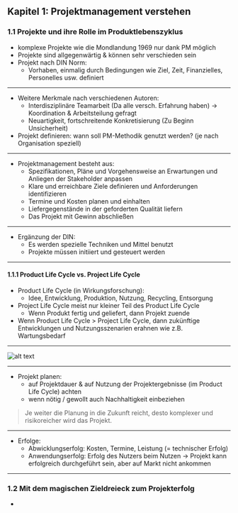 ﻿## Kapitel 1: Projektmanagement verstehen

### 1.1 Projekte und ihre Rolle im Produktlebenszyklus

- komplexe Projekte wie die Mondlandung 1969 nur dank PM möglich
- Projekte sind allgegenwärtig & können sehr verschieden sein
- Projekt nach DIN Norm:
  - Vorhaben, einmalig durch Bedingungen wie Ziel, Zeit, Finanzielles, Personelles usw. definiert

---
- Weitere Merkmale nach verschiedenen Autoren:
  - Interdisziplinäre Teamarbeit (Da alle versch. Erfahrung haben)
    &rightarrow; Koordination & Arbeitsteilung gefragt
  - Neuartigkeit, fortschreitende Konkretisierung (Zu Beginn Unsicherheit)
- Projekt definieren: wann soll PM-Methodik genutzt werden? (je nach Organisation speziell)

---
- Projektmanagement besteht aus:
  - Spezifikationen, Pläne und Vorgehensweise an Erwartungen und Anliegen der Stakeholder anpassen
  - Klare und erreichbare Ziele definieren und Anforderungen identifizieren
  - Termine und Kosten planen und einhalten
  - Liefergegenstände in der geforderten Qualität liefern
  - Das Projekt mit Gewinn abschließen

---
- Ergänzung der DIN:
  - Es werden spezielle Techniken und Mittel benutzt
  - Projekte müssen initiiert und gesteuert werden

---
#### 1.1.1 Product Life Cycle vs. Project Life Cycle

- Product Life Cycle (in Wirkungsforschung):
  - Idee, Entwicklung, Produktion, Nutzung, Recycling, Entsorgung
- Project Life Cycle meist nur kleiner Teil des Product Life Cycle
  - Wenn Produkt fertig und geliefert, dann Projekt zuende
- Wenn Product Life Cycle > Project Life Cycle, dann zukünftige Entwicklungen und Nutzungsszenarien erahnen wie z.B. Wartungsbedarf

---
![alt text](https://jonasfhinfo.github.io/SWPM/Ausarbeitung/Bilder/ChristianKrebel/PerspektivenDesProjekterfolgs.png "Perspektiven des Projekterfolgs")

---
- Projekt planen:
  - auf Projektdauer & auf Nutzung der Projektergebnisse (im Product Life Cycle) achten
  - wenn nötig / gewollt auch Nachhaltigkeit einbeziehen  
  
> Je weiter die Planung in die Zukunft reicht, desto komplexer und risikoreicher wird das Projekt.

---
- Erfolge:
  - Abwicklungserfolg: Kosten, Termine, Leistung (= technischer Erfolg)
  - Anwendungserfolg: Erfolg des Nutzers beim Nutzen
  &rightarrow; Projekt kann erfolgreich durchgeführt sein, aber auf Markt nicht ankommen

---
### 1.2 Mit dem magischen Zieldreieck zum Projekterfolg

- 